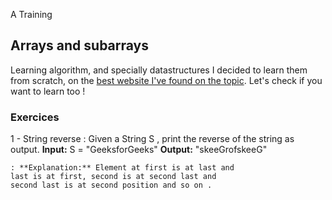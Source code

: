 A Training

## Arrays and subarrays

Learning algorithm, and specially datastructures I decided to learn them from scratch, on the
[best website I've found on the topic](https://www.geeksforgeeks.org/complete-guide-to-dsa-for-beginners/?ref=ghm).
Let's check if you want to learn too !

### Exercices
1 - String reverse
    : Given a String S , print the reverse of the string as output.
        **Input:** S = "GeeksforGeeks"
	**Output:** "skeeGrofskeeG" 

	: **Explanation:** Element at first is at last and
	last is at first, second is at second last and 
	second last is at second position and so on .
